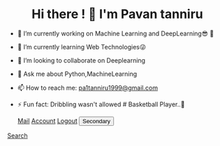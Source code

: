 ###         <h1 style="text-align:center;"> Hi there ! 👋  I'm Pavan tanniru </h1>

            


- 🔭 I’m currently working on Machine Learning and DeepLearning😎 🦾
- 🌱 I’m currently learning Web Technologies😜
- 👯 I’m looking to collaborate on Deeplearning
- 💬 Ask me about Python,MachineLearning
- 📫 How to reach me: pa1tanniru1999@gmail.com
- ⚡ Fun fact: Dribbling wasn't allowed # Basketball Player..🏀
   
    <a href="https://twitter.com/TanniruPavan" class="button primary"></a>
    <a href="pa1tanniru1999@gmai.com" class="button">Mail</a>
    <a href="#" class="button">Account</a>
    <a href="#" class="button">Logout</a>
    <button type="button" class="btn btn-secondary">Secondary</button>
</div>
<a href="#" class="button icon search">Search</a>
